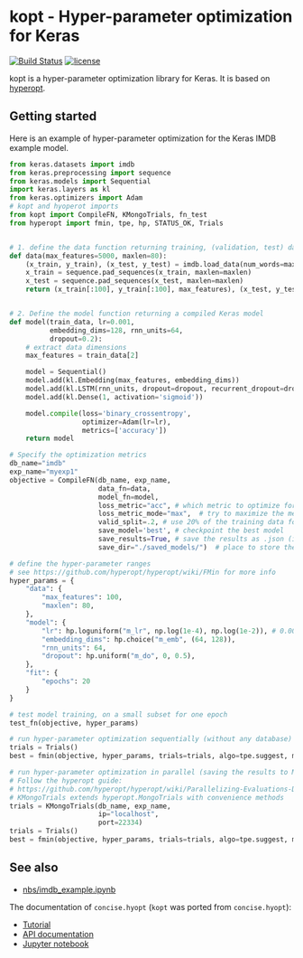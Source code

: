 # kopt - Hyper-parameter optimization for Keras

[![Build Status](https://travis-ci.org/Avsecz/keras-hyperopt.svg?branch=master)](https://travis-ci.org/avsecz/keras-hyperopt)
[![license](https://img.shields.io/github/license/mashape/apistatus.svg?maxAge=2592000)](https://github.com/avsecz/keras-hyperopt/blob/master/LICENSE)

kopt is a hyper-parameter optimization library for Keras. It is based on [hyperopt](https://github.com/hyperopt/hyperopt).

## Getting started

Here is an example of hyper-parameter optimization for the Keras IMDB
example model.

```python
from keras.datasets import imdb
from keras.preprocessing import sequence
from keras.models import Sequential
import keras.layers as kl
from keras.optimizers import Adam
# kopt and hyoperot imports
from kopt import CompileFN, KMongoTrials, fn_test
from hyperopt import fmin, tpe, hp, STATUS_OK, Trials


# 1. define the data function returning training, (validation, test) data
def data(max_features=5000, maxlen=80):
    (x_train, y_train), (x_test, y_test) = imdb.load_data(num_words=max_features)
    x_train = sequence.pad_sequences(x_train, maxlen=maxlen)
    x_test = sequence.pad_sequences(x_test, maxlen=maxlen)
    return (x_train[:100], y_train[:100], max_features), (x_test, y_test)


# 2. Define the model function returning a compiled Keras model
def model(train_data, lr=0.001,
          embedding_dims=128, rnn_units=64,
          dropout=0.2):
	# extract data dimensions
    max_features = train_data[2]

    model = Sequential()
    model.add(kl.Embedding(max_features, embedding_dims))
    model.add(kl.LSTM(rnn_units, dropout=dropout, recurrent_dropout=dropout))
    model.add(kl.Dense(1, activation='sigmoid'))

    model.compile(loss='binary_crossentropy',
                  optimizer=Adam(lr=lr),
                  metrics=['accuracy'])
    return model

# Specify the optimization metrics
db_name="imdb"
exp_name="myexp1"
objective = CompileFN(db_name, exp_name,
                      data_fn=data,
                      model_fn=model,
                      loss_metric="acc", # which metric to optimize for
                      loss_metric_mode="max",  # try to maximize the metric
                      valid_split=.2, # use 20% of the training data for the validation set
                      save_model='best', # checkpoint the best model
                      save_results=True, # save the results as .json (in addition to mongoDB)
                      save_dir="./saved_models/")  # place to store the models

# define the hyper-parameter ranges
# see https://github.com/hyperopt/hyperopt/wiki/FMin for more info
hyper_params = {
	"data": {
	    "max_features": 100,
		"maxlen": 80,
	},
	"model": {
     	"lr": hp.loguniform("m_lr", np.log(1e-4), np.log(1e-2)), # 0.0001 - 0.01
	    "embedding_dims": hp.choice("m_emb", (64, 128)),
	    "rnn_units": 64,
		"dropout": hp.uniform("m_do", 0, 0.5),
	},
	"fit": {
	    "epochs": 20
	}
}

# test model training, on a small subset for one epoch
test_fn(objective, hyper_params)

# run hyper-parameter optimization sequentially (without any database)
trials = Trials()
best = fmin(objective, hyper_params, trials=trials, algo=tpe.suggest, max_evals=2)

# run hyper-parameter optimization in parallel (saving the results to MonogoDB)
# Follow the hyperopt guide:
# https://github.com/hyperopt/hyperopt/wiki/Parallelizing-Evaluations-During-Search-via-MongoDB
# KMongoTrials extends hyperopt.MongoTrials with convenience methods
trials = KMongoTrials(db_name, exp_name,
                      ip="localhost",
	                  port=22334)
trials = Trials()
best = fmin(objective, hyper_params, trials=trials, algo=tpe.suggest, max_evals=2)
```

## See also

- [nbs/imdb_example.ipynb](nbs/imdb_example.ipynb)

The documentation of `concise.hyopt` (`kopt` was ported from `concise.hyopt`):

- [Tutorial](https://i12g-gagneurweb.in.tum.de/public/docs/concise/tutorials/hyper-parameter_optimization/)
- [API documentation](https://i12g-gagneurweb.in.tum.de/public/docs/concise/hyopt/)
- [Jupyter notebook](https://github.com/gagneurlab/concise/blob/master/nbs/hyper-parameter_optimization.ipynb)

